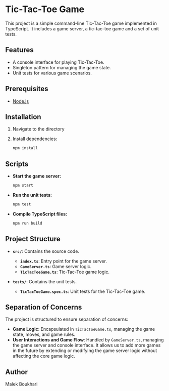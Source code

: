 # Tic-Tac-Toe Game

This project is a simple command-line Tic-Tac-Toe game implemented in TypeScript. It includes a game server, a
tic-tac-toe game and a set of unit tests.

## Features

- A console interface for playing Tic-Tac-Toe.
- Singleton pattern for managing the game state.
- Unit tests for various game scenarios.

## Prerequisites

- [Node.js](https://nodejs.org/)

## Installation

1. Navigate to the directory

2. Install dependencies:

    ```sh
    npm install
    ```

## Scripts

- **Start the game server:**

    ```sh
    npm start
    ```

- **Run the unit tests:**

    ```sh
    npm test
    ```

- **Compile TypeScript files:**

    ```sh
    npm run build
    ```

## Project Structure

- **`src/`**: Contains the source code.
    - **`index.ts`**: Entry point for the game server.
    - **`GameServer.ts`**: Game server logic.
    - **`TicTacToeGame.ts`**: Tic-Tac-Toe game logic.

- **`tests/`**: Contains the unit tests.
    - **`TicTacToeGame.spec.ts`**: Unit tests for the Tic-Tac-Toe game.

## Separation of Concerns

The project is structured to ensure separation of concerns:

- **Game Logic**: Encapsulated in `TicTacToeGame.ts`, managing the game state, moves, and game rules.
- **User Interactions and Game Flow**: Handled by `GameServer.ts`, managing the game server and console interface. 
It allows us to add more games in the future by extending or modifying the game server logic without affecting the core 
game logic.


## Author

Malek Boukhari
